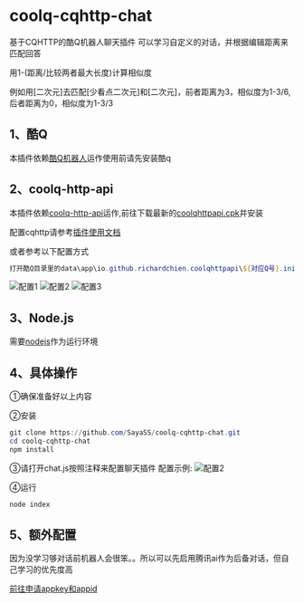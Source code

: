 # coolq-cqhttp-chat
基于CQHTTP的酷Q机器人聊天插件
可以学习自定义的对话，并根据编辑距离来匹配回答

用1-(距离/比较两者最大长度)计算相似度

例如用[二次元]去匹配[少看点二次元]和[二次元]，前者距离为3，相似度为1-3/6,后者距离为0，相似度为1-3/3
## 1、酷Q
本插件依赖<a href="https://cqp.cc/" target="_blank">酷Q机器人</a>运作使用前请先安装酷q
## 2、coolq-http-api
本插件依赖[coolq-http-api](https://github.com/richardchien/coolq-http-api)运作,前往下载最新的[coolqhttpapi.cpk](https://github.com/richardchien/coolq-http-api/releases)并安装

配置cqhttp请参考[插件使用文档](https://cqhttp.cc/docs/4.13/#/)

或者参考以下配置方式
```ps1
打开酷Q目录里的data\app\io.github.richardchien.coolqhttpapi\${对应Q号}.ini
```
![配置1](https://pic.downk.cc/item/5e0c1a8476085c32892e3524.jpg)
![配置2](https://pic.downk.cc/item/5e0c1bbf76085c32892e6556.jpg)
![配置3](https://pic.downk.cc/item/5e0c1bd976085c32892e696c.jpg)

## 3、Node.js
需要[nodejs](https://nodejs.org/en/)作为运行环境

## 4、具体操作
①确保准备好以上内容

②安装
```ps1
git clone https://github.com/SayaSS/coolq-cqhttp-chat.git
cd coolq-cqhttp-chat
npm install
```

③请打开chat.js按照注释来配置聊天插件
配置示例:
![配置2](https://pic.downk.cc/item/5e0c863176085c32893fd838.jpg)

④运行
```ps1
node index
```

## 5、额外配置
因为没学习够对话前机器人会很笨。。所以可以先启用腾讯ai作为后备对话，但自己学习的优先度高

[前往申请appkey和appid](https://ai.qq.com/doc/nlpchat.shtml)
